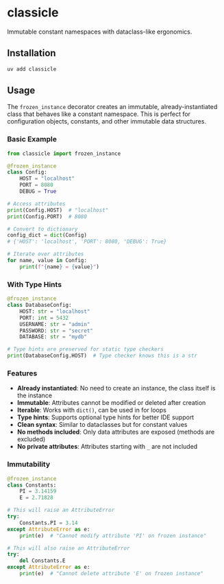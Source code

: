 # classicle

Immutable constant namespaces with dataclass-like ergonomics.

## Installation

```bash
uv add classicle
```

## Usage

The `frozen_instance` decorator creates an immutable, already-instantiated class that behaves like a constant namespace. This is perfect for configuration objects, constants, and other immutable data structures.

### Basic Example

```python
from classicle import frozen_instance

@frozen_instance
class Config:
    HOST = "localhost"
    PORT = 8080
    DEBUG = True

# Access attributes
print(Config.HOST)  # "localhost"
print(Config.PORT)  # 8080

# Convert to dictionary
config_dict = dict(Config)
# {'HOST': 'localhost', 'PORT': 8080, 'DEBUG': True}

# Iterate over attributes
for name, value in Config:
    print(f"{name} = {value}")
```

### With Type Hints

```python
@frozen_instance
class DatabaseConfig:
    HOST: str = "localhost"
    PORT: int = 5432
    USERNAME: str = "admin"
    PASSWORD: str = "secret"
    DATABASE: str = "mydb"

# Type hints are preserved for static type checkers
print(DatabaseConfig.HOST)  # Type checker knows this is a str
```

### Features

- **Already instantiated**: No need to create an instance, the class itself is the instance
- **Immutable**: Attributes cannot be modified or deleted after creation
- **Iterable**: Works with `dict()`, can be used in for loops
- **Type hints**: Supports optional type hints for better IDE support
- **Clean syntax**: Similar to dataclasses but for constant values
- **No methods included**: Only data attributes are exposed (methods are excluded)
- **No private attributes**: Attributes starting with `_` are not included

### Immutability

```python
@frozen_instance
class Constants:
    PI = 3.14159
    E = 2.71828

# This will raise an AttributeError
try:
    Constants.PI = 3.14
except AttributeError as e:
    print(e)  # "Cannot modify attribute 'PI' on frozen instance"

# This will also raise an AttributeError
try:
    del Constants.E
except AttributeError as e:
    print(e)  # "Cannot delete attribute 'E' on frozen instance"
```
